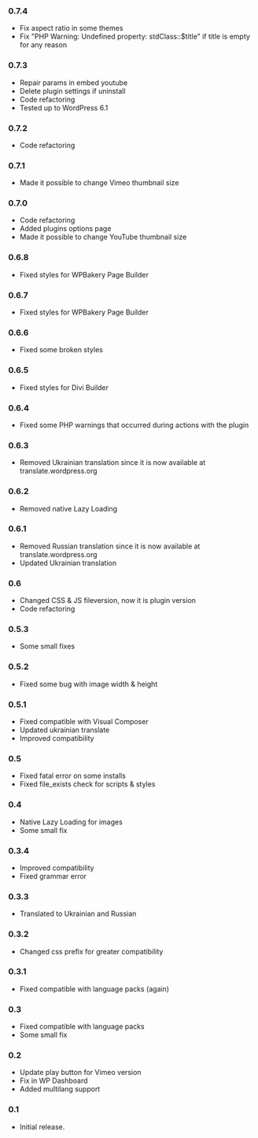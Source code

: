 ### 0.7.4
* Fix aspect ratio in some themes
* Fix "PHP Warning: Undefined property: stdClass::$title" if title is empty for any reason

### 0.7.3
* Repair params in embed youtube
* Delete plugin settings if uninstall
* Сode refactoring
* Tested up to WordPress 6.1

### 0.7.2
* Сode refactoring

### 0.7.1
* Made it possible to change Vimeo thumbnail size

### 0.7.0
* Сode refactoring
* Added plugins options page
* Made it possible to change YouTube thumbnail size

### 0.6.8
* Fixed styles for WPBakery Page Builder

### 0.6.7
* Fixed styles for WPBakery Page Builder

### 0.6.6
* Fixed some broken styles

### 0.6.5
* Fixed styles for Divi Builder

### 0.6.4
* Fixed some PHP warnings that occurred during actions with the plugin

### 0.6.3
* Removed Ukrainian translation since it is now available at translate.wordpress.org

### 0.6.2
* Removed native Lazy Loading

### 0.6.1
* Removed Russian translation since it is now available at translate.wordpress.org
* Updated Ukrainian translation

### 0.6
* Changed CSS & JS fileversion, now it is plugin version
* Сode refactoring

### 0.5.3
* Some small fixes

### 0.5.2
* Fixed some bug with image width & height

### 0.5.1
* Fixed compatible with Visual Composer
* Updated ukrainian translate
* Improved compatibility

### 0.5
* Fixed fatal error on some installs
* Fixed file_exists check for scripts & styles

### 0.4
* Native Lazy Loading for images
* Some small fix

### 0.3.4
* Improved compatibility
* Fixed grammar error

### 0.3.3
* Translated to Ukrainian and Russian

### 0.3.2
* Changed css prefix for greater compatibility

### 0.3.1
* Fixed compatible with language packs (again)

### 0.3
* Fixed compatible with language packs
* Some small fix

### 0.2
* Update play button for Vimeo version
* Fix in WP Dashboard
* Added multilang support

### 0.1
* Initial release.

